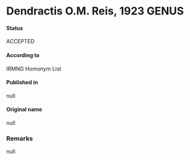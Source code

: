Dendractis O.M. Reis, 1923 GENUS
=======

#### Status
ACCEPTED

#### According to
IRMNG Homonym List

#### Published in
null

#### Original name
null

### Remarks
null